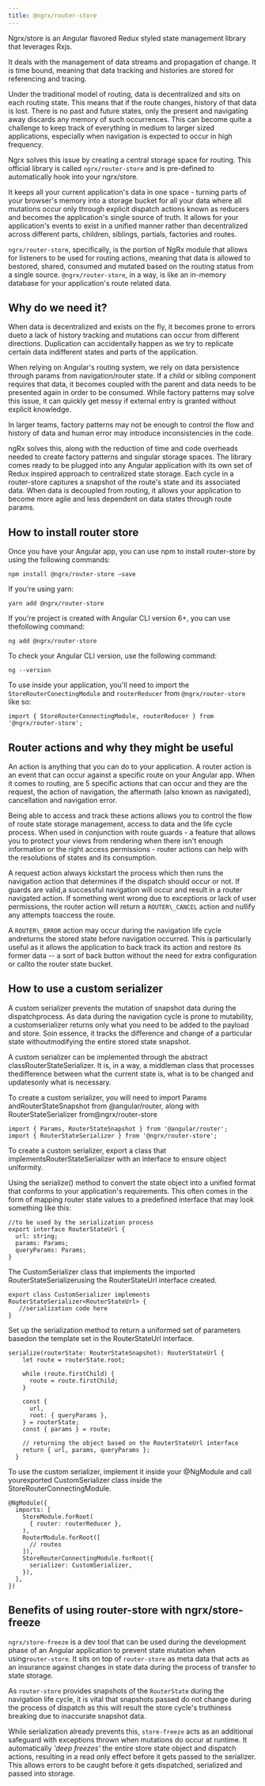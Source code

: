 ```yaml
---
title: @ngrx/router-store
---
```


Ngrx/store is an Angular flavored Redux styled state management library
that leverages Rxjs.

It deals with the management of data streams and propagation of change.
It is time bound, meaning that data tracking and histories are stored
for referencing and tracing.

Under the traditional model of routing, data is decentralized and sits
on each routing state. This means that if the route changes, history of
that data is lost. There is no past and future states, only the present
and navigating away discards any memory of such occurrences. This can
become quite a challenge to keep track of everything in medium to larger
sized applications, especially when navigation is expected to occur in
high frequency.

Ngrx solves this issue by creating a central storage space for routing.
This official library is called `ngrx/router-store` and is pre-defined
to automatically hook into your ngrx/store.

It keeps all your current application's data in one space - turning
parts of your browser's memory into a storage bucket for all your data
where all mutations occur only through explicit dispatch actions known
as reducers and becomes the application's single source of truth. It
allows for your application's events to exist in a unified manner rather
than decentralized across different parts, children, siblings, partials,
factories and routes.

`ngrx/router-store`, specifically, is the portion of NgRx module that
allows for listeners to be used for routing actions, meaning that data
is allowed to bestored, shared, consumed and mutated based on the
routing status from a single source. `@ngrx/router-store`, in a way, is
like an in-memory database for your application's route related data.

Why do we need it?
------------------

When data is decentralized and exists on the fly, it becomes prone to
errors dueto a lack of history tracking and mutations can occur from
different directions. Duplication can accidentally happen as we try to
replicate certain data indifferent states and parts of the application.

When relying on Angular's routing system, we rely on data persistence
through params from navigation/router state. If a child or sibling
component requires that data, it becomes coupled with the parent and
data needs to be presented again in order to be consumed. While factory
patterns may solve this issue, it can quickly get messy if external
entry is granted without explicit knowledge.

In larger teams, factory patterns may not be enough to control the flow
and history of data and human error may introduce inconsistencies in the
code.

ngRx solves this, along with the reduction of time and code overheads
needed to create factory patterns and singular storage spaces. The
library comes ready to be plugged into any Angular application with its
own set of Redux inspired approach to centralized state storage. Each
cycle in a router-store captures a snapshot of the route's state and its
associated data. When data is decoupled from routing, it allows your
application to become more agile and less dependent on data states
through route params.

How to install router store
---------------------------

Once you have your Angular app, you can use npm to install router-store
by using the following commands:

    npm install @ngrx/router-store –save

If you're using yarn:

    yarn add @ngrx/router-store

If you're project is created with Angular CLI version 6+, you can use
thefollowing command:

    ng add @ngrx/router-store

To check your Angular CLI version, use the following command:

    ng --version

To use inside your application, you'll need to import the
`StoreRouterConectingModule` and `routerReducer` from
`@ngrx/router-store` like so:

    import { StoreRouterConnectingModule, routerReducer } from '@ngrx/router-store';

Router actions and why they might be useful
-------------------------------------------

An action is anything that you can do to your application. A router
action is an event that can occur against a specific route on your
Angular app. When it comes to routing, are 5 specific actions that can
occur and they are the request, the action of navigation, the aftermath
(also known as navigated), cancellation and navigation error.

Being able to access and track these actions allows you to control the
flow of route state storage management, access to data and the life
cycle process. When used in conjunction with route guards - a feature
that allows you to protect your views from rendering when there isn't
enough information or the right access permissions - router actions can
help with the resolutions of states and its consumption.

A request action always kickstart the process which then runs the
navigation action that determines if the dispatch should occur or not.
If guards are valid,a successful navigation will occur and result in a
router navigated action. If something went wrong due to exceptions or
lack of user permissions, the router action will return a
`ROUTER\_CANCEL` action and nullify any attempts toaccess the route.

A `ROUTER\_ERROR` action may occur during the navigation life cycle
andreturns the stored state before navigation occurred. This is
particularly useful as it allows the application to back track its
action and restore its former data -- a sort of back button without the
need for extra configuration or callto the router state bucket.

How to use a custom serializer
------------------------------

A custom serializer prevents the mutation of snapshot data during the
dispatchprocess. As data during the navigation cycle is prone to
mutability, a customserializer returns only what you need to be added to
the payload and store. Soin essence, it tracks the difference and change
of a particular state withoutmodifying the entire stored state snapshot.

A custom serializer can be implemented through the abstract
classRouterStateSerializer. It is, in a way, a middleman class that
processes thedifference between what the current state is, what is to be
changed and updatesonly what is necessary.

To create a custom serializer, you will need to import Params
andRouterStateSnapshot from \@angular/router, along with
RouterStateSerializer from\@ngrx/router-store

    import { Params, RouterStateSnapshot } from '@angular/router';
    import { RouterStateSerializer } from '@ngrx/router-store';

To create a custom serializer, export a class that
implementsRouterStateSerializer with an interface to ensure object
uniformity.

Using the serialize() method to convert the state object into a unified
format that conforms to your application's requirements. This often
comes in the form of mapping router state values to a predefined
interface that may look something like this:

    //to be used by the serialization process
    export interface RouterStateUrl {
      url: string;
      params: Params;
      queryParams: Params;
    }

The CustomSerializer class that implements the imported
RouterStateSerializerusing the RouterStateUrl interface created.

    export class CustomSerializer implements RouterStateSerializer<RouterStateUrl> {
       //serialization code here
    }

Set up the serialization method to return a uniformed set of parameters
basedon the template set in the RouterStateUrl interface.

    serialize(routerState: RouterStateSnapshot): RouterStateUrl {
        let route = routerState.root;

        while (route.firstChild) {
          route = route.firstChild;
        }

        const {
          url,
          root: { queryParams },
        } = routerState;
        const { params } = route;

        // returning the object based on the RouterStateUrl interface
        return { url, params, queryParams };
      }

To use the custom serializer, implement it inside your \@NgModule and
call yourexported CustomSerializer class inside the
StoreRouterConnectingModule.

    @NgModule({
      imports: [
        StoreModule.forRoot(
          { router: routerReducer },
        ),
        RouterModule.forRoot([
          // routes
        ]),
        StoreRouterConnectingModule.forRoot({
          serializer: CustomSerializer,
        }),
      ],
    })

Benefits of using router-store with ngrx/store-freeze
-----------------------------------------------------

`ngrx/store-freeze` is a dev tool that can be used during the
development phase of an Angular application to prevent state mutation
when using`router-store`. It sits on top of `router-store` as meta data
that acts as an insurance against changes in state data during the
process of transfer to state storage.

As `router-store` provides snapshots of the `RouterState` during the
navigation life cycle, it is vital that snapshots passed do not change
during the process of dispatch as this will result the store cycle's
truthiness breaking due to inaccurate snapshot data.

While serialization already prevents this, `store-freeze` acts as an
additional safeguard with exceptions thrown when mutations do occur at
runtime. It automatically *'deep freezes'* the entire store state object
and dispatch actions, resulting in a read only effect before it gets
passed to the serializer. This allows errors to be caught before it gets
dispatched, serialized and passed into storage.
